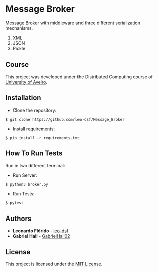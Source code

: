 # Message Broker
Message Broker with middleware and three different serialization mechanisms.
1. XML
2. JSON
3. Pickle

## Course
This project was developed under the Distributed Computing course of [University of Aveiro](https://www.ua.pt/).

## Installation
* Clone the repository:
```console
$ git clone https://github.com/leo-dsf/Message_Broker
```
* Install requirements:
```console
$ pip install -r requirements.txt
```

## How To Run Tests
Run in two different terminal:
* Run Server:
```console
$ python3 broker.py
```
* Run Tests:
```console
$ pytest
```

## Authors
* **Leonardo Flórido** - [leo-dsf](https://github.com/leo-dsf)
* **Gabriel Hall** - [GabrielHall02](https://github.com/GabrielHall02)

## License
This project is licensed under the [MIT License](LICENSE).